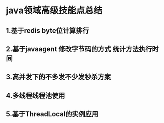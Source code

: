# java领域高级技能点总结
## 1.基于redis byte位计算排行
## 2.基于javaagent 修改字节码的方式 统计方法执行时间
## 3.高并发下的不多发不少发秒杀方案
## 4.多线程线程池使用
## 5.基于ThreadLocal的实例应用
